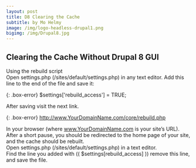```yaml
---
layout: post
title: D8 Clearing the Cache
subtitle: by Mo Helmy
image: /img/logo-headless-drupal1.png
bigimg: /img/Drupal8.jpg
---
```


## Clearing the Cache Without Drupal 8 GUI <br/>

Using the rebuild script<br/>
Open settings.php (/sites/default/settings.php) in any text editor. Add this line to the end of the file and save it:<br/>

{: .box-error}
$settings['rebuild_access'] = TRUE;<br/>

After saving visit the next link.<br/>

{: .box-error}
http://www.YourDomainName.com/core/rebuild.php <br/>

In your browser (where www.YourDomainName.com is your site’s URL).<br/> 
After a short pause, you should be redirected to the home page of your site, and the cache should be rebuilt.<br/>
Open settings.php (/sites/default/settings.php) in a text editor.<br/>
Find the line you added with (( $settings[rebuild_access] )) remove this line, and save the file.<br/>

